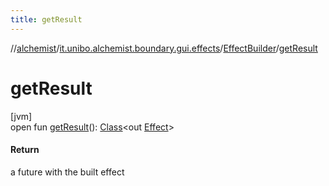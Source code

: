 ```yaml
---
title: getResult
---
```

//[alchemist](../../../index.html)/[it.unibo.alchemist.boundary.gui.effects](../index.html)/[EffectBuilder](index.html)/[getResult](get-result.html)



# getResult



[jvm]\
open fun [getResult](get-result.html)(): [Class](https://docs.oracle.com/javase/8/docs/api/java/lang/Class.html)<out [Effect](../-effect/index.html)>



#### Return



a future with the built effect




